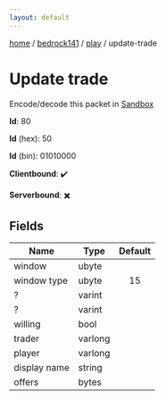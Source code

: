 ```yaml
---
layout: default
---
```


[home](/)  /  [bedrock141](/protocol/bedrock141)  /  [play](/protocol/bedrock141/play)  /  update-trade

# Update trade

Encode/decode this packet in [Sandbox](../../../sandbox/bedrock141#play.update_trade)

**Id**: 80

**Id** (hex): 50

**Id** (bin): 01010000

**Clientbound**: ✔️

**Serverbound**: ✖️

## Fields

Name | Type | Default
---|---|:---:
window | ubyte | 
window type | ubyte | 15
? | varint | 
? | varint | 
willing | bool | 
trader | varlong | 
player | varlong | 
display name | string | 
offers | bytes |
